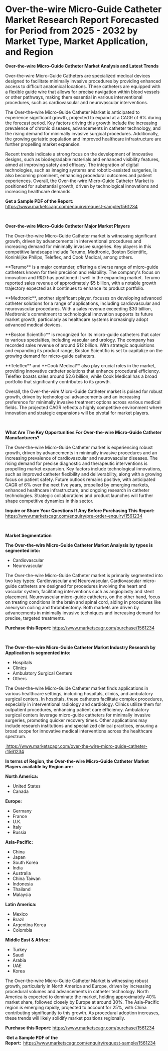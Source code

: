 <p><h1>Over-the-wire Micro-Guide Catheter Market Research Report Forecasted for Period from 2025 -  2032 by Market Type, Market Application, and Region</h1></p><p><strong>Over-the-wire Micro-Guide Catheter Market Analysis and Latest Trends</strong></p>
<p><p>Over-the-wire Micro-Guide Catheters are specialized medical devices designed to facilitate minimally invasive procedures by providing enhanced access to difficult anatomical locations. These catheters are equipped with a flexible guide wire that allows for precise navigation within blood vessels or other pathways, making them essential in various interventional procedures, such as cardiovascular and neurovascular interventions.</p><p>The Over-the-wire Micro-Guide Catheter Market is anticipated to experience significant growth, projected to expand at a CAGR of 6% during the forecast period. Key factors driving this growth include the increasing prevalence of chronic diseases, advancements in catheter technology, and the rising demand for minimally invasive surgical procedures. Additionally, the growing geriatric population and improved healthcare infrastructure are further propelling market expansion.</p><p>Recent trends indicate a strong focus on the development of innovative designs, such as biodegradable materials and enhanced visibility features, aimed at improving safety and efficacy. The integration of digital technologies, such as imaging systems and robotic-assisted surgeries, is also becoming prominent, enhancing procedural outcomes and patient experiences. Overall, the Over-the-wire Micro-Guide Catheter Market is positioned for substantial growth, driven by technological innovations and increasing healthcare demands.</p></p>
<p><strong>Get a Sample PDF of the Report:&nbsp;</strong> <a href="https://www.marketscagr.com/enquiry/request-sample/1561234?utm_campaign=2465&utm_medium=2&utm_source=Github&utm_content=ia&utm_term=13042025&utm_id=over-the-wire-micro-guide-catheter">https://www.marketscagr.com/enquiry/request-sample/1561234</a></p>
<p>&nbsp;</p>
<p><strong>Over-the-wire Micro-Guide Catheter Major Market Players</strong></p>
<p><p>The Over-the-wire Micro-Guide Catheter market is witnessing significant growth, driven by advancements in interventional procedures and increasing demand for minimally invasive surgeries. Key players in this competitive landscape include Terumo, Medtronic, Boston Scientific, Koninklijke Philips, Teleflex, and Cook Medical, among others.</p><p>**Terumo** is a major contender, offering a diverse range of micro-guide catheters known for their precision and reliability. The company's focus on innovation and R&D has positioned it well in the expanding market. Terumo reported sales revenue of approximately $5 billion, with a notable growth trajectory expected as it continues to enhance its product portfolio.</p><p>**Medtronic**, another significant player, focuses on developing advanced catheter solutions for a range of applications, including cardiovascular and neurovascular procedures. With a sales revenue exceeding $30 billion, Medtronic's commitment to technological innovation supports its future market growth, particularly as healthcare systems increasingly adopt advanced medical devices.</p><p>**Boston Scientific** is recognized for its micro-guide catheters that cater to various specialties, including vascular and urology. The company has recorded sales revenue of around $12 billion. With strategic acquisitions and expanding its product range, Boston Scientific is set to capitalize on the growing demand for micro-guide catheters.</p><p>**Teleflex** and **Cook Medical** also play crucial roles in the market, providing innovative catheter solutions that enhance procedural efficiency. Teleflex boasts sales around $2.6 billion, while Cook Medical has a broad portfolio that significantly contributes to its growth.</p><p>Overall, the Over-the-wire Micro-Guide Catheter market is poised for robust growth, driven by technological advancements and an increasing preference for minimally invasive treatment options across various medical fields. The projected CAGR reflects a highly competitive environment where innovation and strategic expansions will be pivotal for market players.</p></p>
<p>&nbsp;</p>
<p><strong>What Are The Key Opportunities For Over-the-wire Micro-Guide Catheter Manufacturers?</strong></p>
<p><p>The Over-the-wire Micro-Guide Catheter market is experiencing robust growth, driven by advancements in minimally invasive procedures and an increasing prevalence of cardiovascular and neurovascular diseases. The rising demand for precise diagnostic and therapeutic interventions is propelling market expansion. Key factors include technological innovations, such as improved catheter flexibility and deliverability, along with a growing focus on patient safety. Future outlook remains positive, with anticipated CAGR of 6% over the next five years, propelled by emerging markets, enhanced healthcare infrastructure, and ongoing research in catheter technologies. Strategic collaborations and product launches will further shape competitive dynamics in this sector.</p></p>
<p><strong>Inquire or Share Your Questions If Any Before Purchasing This Report:</strong> <a href="https://www.marketscagr.com/enquiry/pre-order-enquiry/1561234?utm_campaign=2465&utm_medium=2&utm_source=Github&utm_content=ia&utm_term=13042025&utm_id=over-the-wire-micro-guide-catheter">https://www.marketscagr.com/enquiry/pre-order-enquiry/1561234</a></p>
<p>&nbsp;</p>
<p><strong>Market Segmentation</strong></p>
<p><strong>The Over-the-wire Micro-Guide Catheter Market Analysis by types is segmented into:</strong></p>
<p><ul><li>Cardiovascular</li><li>Neurovascular</li></ul></p>
<p><p>The Over-the-wire Micro-Guide Catheter market is primarily segmented into two key types: Cardiovascular and Neurovascular. Cardiovascular micro-guide catheters are designed for procedures involving the heart and vascular system, facilitating interventions such as angioplasty and stent placement. Neurovascular micro-guide catheters, on the other hand, focus on treating conditions in the brain and spinal cord, aiding in procedures like aneurysm coiling and thrombectomy. Both markets are driven by advancements in minimally invasive techniques and increasing demand for precise, targeted treatments.</p></p>
<p><strong>Purchase this Report:&nbsp;</strong><a href="https://www.marketscagr.com/purchase/1561234?utm_campaign=2465&utm_medium=2&utm_source=Github&utm_content=ia&utm_term=13042025&utm_id=over-the-wire-micro-guide-catheter">https://www.marketscagr.com/purchase/1561234</a></p>
<p>&nbsp;</p>
<p><strong>The Over-the-wire Micro-Guide Catheter Market Industry Research by Application is segmented into:</strong></p>
<p><ul><li>Hospitals</li><li>Clinics</li><li>Ambulatory Surgical Centers</li><li>Others</li></ul></p>
<p><p>The Over-the-wire Micro-Guide Catheter market finds applications in various healthcare settings, including hospitals, clinics, and ambulatory surgical centers. In hospitals, these catheters facilitate complex procedures, especially in interventional radiology and cardiology. Clinics utilize them for outpatient procedures, enhancing patient care efficiency. Ambulatory surgical centers leverage micro-guide catheters for minimally invasive surgeries, promoting quicker recovery times. Other applications may include research institutions and specialized clinical practices, ensuring a broad scope for innovative medical interventions across the healthcare spectrum.</p></p>
<p><a href="https://www.marketscagr.com/over-the-wire-micro-guide-catheter-r1561234?utm_campaign=2465&utm_medium=2&utm_source=Github&utm_content=ia&utm_term=13042025&utm_id=over-the-wire-micro-guide-catheter">&nbsp;https://www.marketscagr.com/over-the-wire-micro-guide-catheter-r1561234</a></p>
<p><strong>In terms of Region, the Over-the-wire Micro-Guide Catheter Market Players available by Region are:</strong></p>
<p>
    <p> <strong> North America: </strong>
        <ul>
            <li>United States</li>
            <li>Canada</li>
        </ul>
        </p> 
    <p> <strong> Europe: </strong>
        <ul>
            <li>Germany</li>
            <li>France</li>
            <li>U.K.</li>
            <li>Italy</li>
            <li>Russia</li>
        </ul>
        </p> 
    <p> <strong> Asia-Pacific: </strong>
        <ul>
            <li>China</li>
            <li>Japan</li>
            <li>South Korea</li>
            <li>India</li>
            <li>Australia</li>
            <li>China Taiwan</li>
            <li>Indonesia</li>
            <li>Thailand</li>
            <li>Malaysia</li>
        </ul>
        </p> 
    <p> <strong> Latin America: </strong>
        <ul>
            <li>Mexico</li>
            <li>Brazil</li>
            <li>Argentina Korea</li>
            <li>Colombia</li>
        </ul>
        </p> 
    <p> <strong> Middle East & Africa: </strong>
        <ul>
            <li>Turkey</li>
            <li>Saudi</li>
            <li>Arabia</li>
            <li>UAE</li>
            <li>Korea</li>
        </ul>
    </p>
    </p>
<p><p>The Over-the-wire Micro-Guide Catheter Market is witnessing robust growth, particularly in North America and Europe, driven by increasing procedural volumes and advancements in catheter technology. North America is expected to dominate the market, holding approximately 40% market share, followed closely by Europe at around 30%. The Asia-Pacific region is emerging rapidly, projected to account for 25%, with China contributing significantly to this growth. As procedural adoption increases, these trends will likely solidify market positions regionally.</p></p>
<p><strong>Purchase this Report: </strong><a href="https://www.marketscagr.com/purchase/1561234?utm_campaign=2465&utm_medium=2&utm_source=Github&utm_content=ia&utm_term=13042025&utm_id=over-the-wire-micro-guide-catheter">https://www.marketscagr.com/purchase/1561234</a></p>
<p>&nbsp;<strong>Get a Sample PDF of the Report:&nbsp;&nbsp;</strong><a href="https://www.marketscagr.com/enquiry/request-sample/1561234?utm_campaign=2465&utm_medium=2&utm_source=Github&utm_content=ia&utm_term=13042025&utm_id=over-the-wire-micro-guide-catheter">https://www.marketscagr.com/enquiry/request-sample/1561234</a></p>
<p><strong></strong></p>
<p><p></p><p></p><p></p></p>